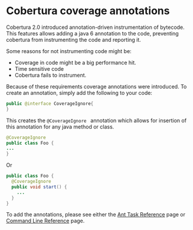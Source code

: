 # Cobertura coverage annotations

Cobertura 2.0 introduced annotation-driven instrumentation of bytecode.
This features allows adding a java 6 annotation to the code, preventing cobertura from
instrumenting the code and reporting it.

Some reasons for not instrumenting code might be:
*	Coverage in code might be a big performance hit.
*	Time sensitive code
*	Cobertura fails to instrument.

Because of these requirements coverage annotations were introduced. To create an annotation, simply add the following to your code:

```java
public @interface CoverageIgnore{
}
```

This creates the ```@CoverageIgnore ``` annotation which allows for insertion of this annotation for any java method or class.

```java
@CoverageIgnore
public class Foo {
...
}
```
Or
```java
public class Foo {
  @CoverageIgnore
  public void start() {
    ...
  }
}
```

To add the annotations, please see either the [Ant Task Reference](https://github.com/cobertura/cobertura/wiki/Ant-Task-Reference) page or [Command Line Reference](https://github.com/cobertura/cobertura/wiki/Command-Line-Reference) page.